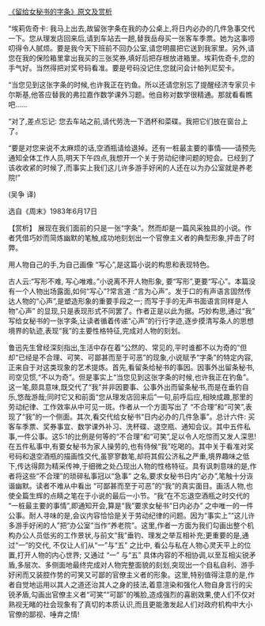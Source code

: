 [《留给女秘书的字条》原文及赏析](https://www.vrrw.net/wx/15562.html)

“埃莉佐奇卡: 我马上出去,故留张字条在我的办公桌上,将日内必办的几件急事交代一下。您从理发店回来后,请到车站去一趟,替我岳母买一张客车季票。她为这事唠叨得令人腻烦。要是我今天下班前不回办公室,请您明晨把它送到我家里。另外,请您在我的保险箱里拿出我买的三张奖券,填好后把存根放进箱里。埃莉佐奇卡,您的手气好。当然得把对奖号码看准。要是号码没记住,您就问会计帕列尼契卡。

“当您见到这张字条的时候,也许我正在钓鱼。所以还请您别忘了提醒经济专家贝卡尔斯基,他答应替我的弗拉嘉作数学课外习题。他自称对数学很精通。那就看看瞧吧……

“对了,差点忘记: 您去车站之前,请代劳洗一下洒杯和菜碟。我把它们放在窗台上了。

“要是对您来说不太麻烦的话,空酒瓶请给退掉。还有一桩最主要的事情——请预先通知全体工作人员,明天下午四点,我想开一个关于劳动纪律问题的短会。已经到了该收收紧的时候了,而事实上我们这儿许多游手好闲的人还在以为办公室就是养老院!”

(吴争 译)

选自《周末》1983年6月17日



【赏析】 展现在我们面前的只是一张“字条”。然而却是一篇风采独具的小说。作者凭借巧妙而简炼幽默的笔触,成功地刻划出一个官僚主义者的典型形象,抨击了时弊。

用人物自己的手,为自己画像 “写心”,是这篇小说的构思和表现特色。

古人云:“写形不难, 写心唯难。”小说离不开人物形象, 要“写形”,更要“写心”。本篇没有一个人物出场露面,如何“写心”?常言道 :“言为心声”。发于口的有声语言固然传达人物的“心声”,是塑造形象的重要手段之一; 而写于手的无声书面语言同样是人物“心声” 的显现,只是表现形式不同罢了。作者正是以此为据。巧妙构思,通过“我” 写给女秘书的一张字条,让读者循着传递“心声”的行行字迹,逐步摸清写条人的思想境界的轨迹,表现“我”的主要性格特征,完成对人物的刻划。

鲁迅先生曾经深刻指出,生活中存在着“公然的、常见的,平时谁都不以为奇的”但却“已经是不合理、可笑、可鄙甚而至于可恶”的现象,小说赋予“字条”的特定内容,正来自于对这类现象的艺术提炼。首先,看留条给秘书的事因。因事外出留条秘书,司空见惯,“不以为奇”。但是事实上“当您见到这张字条的时候,也许我正在钓鱼”。这一笔,颇具意味,既交代了“我”并非因要事、公事外出而留条秘书,而是在垂钓自乐,悠哉游哉;同时它又和前面“您从理发店回来后”一句,前呼后应,相映成趣,那里的劳动纪律、工作效率从中可见一斑。作者从一个方面写出了 “不合理”和“可笑”,表现了“我”的一个侧面。其次,看交代给女秘书“日内必办的几件急事”。总计六件: 买客车季票、奖券事宜、数学课外补习、洗杯碟、退空瓶、通知会议。其中五件私事,一件公事。这5:1的比例是何等的“不合理”和“可笑”,足以令人吃惊而又发人深思! 在五件私事中,有要女秘书为家人操劳的,也有侍候“我”吃喝的。其中关于看准对奖号码和退空酒瓶的描画性交代,虽寥寥数笔,却将其假公济私之严重,境界趣味之低下,传达得颇为精采传神,于细微之处凸现出人物的性格特征。具有讽刺意味的是,作者将这些“不合理”的琐碎私事冠以“急事” 之名,要求女秘书日内“必办”,笔触十分诙谐幽默。读者不难从中看出 “可鄙甚而至于可恶”的“我”的真实面目。画活人物,也使全篇生辉的点睛之笔在于小说的最后一小节。“我”在不忘退空酒瓶之时交代的 “一桩最主要的事情”,即通知开会,算是“我”要求女秘书“日内必办” 之中唯一的一件公事。耐人寻味的是,会议内容恰恰是关于劳动纪律的问题。因为“事实上”“这儿许多游手好闲的人”把“办公室”当作“养老院”。这里,作者一方面为我们勾画出整个机构办公人员低劣的工作景状,与前文“我”垂钓、理发之举互相补充;更重要的是,通过“一”的交代, 不仅让人们从“一”与“五” 之比中, 看公与私在人物心灵天平上的位置,打开人物的内心世界; 又通过 “一” 与“五” 具体内容的不相协调,以至互相尖锐矛盾,多层次、多侧面地最终完成对人物完整面貌的刻划,突现出一个自私自利、游手好闲而又装腔作势的可笑又可鄙的官僚主义者的形象。这里,特别值得注意的是,作者自觉地运用以其人之道还治其人之身的技法,着意渲染和强化人物自身言行的尖锐矛盾,勾画出官僚主义者“可笑”“可鄙”的嘴脸,造成强烈的喜剧效果,使人们不仅对熟视无睹的社会现象有了真切的本质认识,而且更能激发起人们对政府机构中大小官僚的鄙视、唾弃之情!

